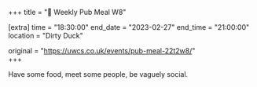 +++
title = "🍔 Weekly Pub Meal W8"

[extra]
time = "18:30:00"
end_date = "2023-02-27"
end_time = "21:00:00"
location = "Dirty Duck"

original = "https://uwcs.co.uk/events/pub-meal-22t2w8/"    
+++

Have some food, meet some people, be vaguely social.
